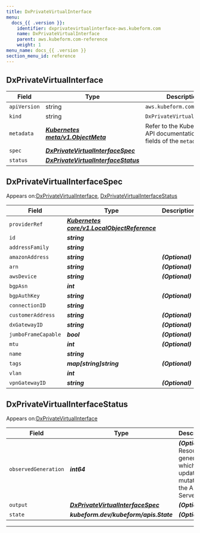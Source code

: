 ```yaml
---
title: DxPrivateVirtualInterface
menu:
  docs_{{ .version }}:
    identifier: dxprivatevirtualinterface-aws.kubeform.com
    name: DxPrivateVirtualInterface
    parent: aws.kubeform.com-reference
    weight: 1
menu_name: docs_{{ .version }}
section_menu_id: reference
---
```


## DxPrivateVirtualInterface
| Field | Type | Description |
| ------ | ----- | ----------- |
| `apiVersion` | string | `aws.kubeform.com/v1alpha1` |
|    `kind` | string | `DxPrivateVirtualInterface` |
| `metadata` | ***[Kubernetes meta/v1.ObjectMeta](https://kubernetes.io/docs/reference/generated/kubernetes-api/v1.13/#objectmeta-v1-meta)***|Refer to the Kubernetes API documentation for the fields of the `metadata` field.|
| `spec` | ***[DxPrivateVirtualInterfaceSpec](#DxPrivateVirtualInterfaceSpec)***||
| `status` | ***[DxPrivateVirtualInterfaceStatus](#DxPrivateVirtualInterfaceStatus)***||
## DxPrivateVirtualInterfaceSpec

Appears on:[DxPrivateVirtualInterface](#DxPrivateVirtualInterface), [DxPrivateVirtualInterfaceStatus](#DxPrivateVirtualInterfaceStatus)

| Field | Type | Description |
| ------ | ----- | ----------- |
| `providerRef` | ***[Kubernetes core/v1.LocalObjectReference](https://kubernetes.io/docs/reference/generated/kubernetes-api/v1.13/#localobjectreference-v1-core)***||
| `id` | ***string***||
| `addressFamily` | ***string***||
| `amazonAddress` | ***string***| ***(Optional)*** |
| `arn` | ***string***| ***(Optional)*** |
| `awsDevice` | ***string***| ***(Optional)*** |
| `bgpAsn` | ***int***||
| `bgpAuthKey` | ***string***| ***(Optional)*** |
| `connectionID` | ***string***||
| `customerAddress` | ***string***| ***(Optional)*** |
| `dxGatewayID` | ***string***| ***(Optional)*** |
| `jumboFrameCapable` | ***bool***| ***(Optional)*** |
| `mtu` | ***int***| ***(Optional)*** |
| `name` | ***string***||
| `tags` | ***map[string]string***| ***(Optional)*** |
| `vlan` | ***int***||
| `vpnGatewayID` | ***string***| ***(Optional)*** |
## DxPrivateVirtualInterfaceStatus

Appears on:[DxPrivateVirtualInterface](#DxPrivateVirtualInterface)

| Field | Type | Description |
| ------ | ----- | ----------- |
| `observedGeneration` | ***int64***| ***(Optional)*** Resource generation, which is updated on mutation by the API Server.|
| `output` | ***[DxPrivateVirtualInterfaceSpec](#DxPrivateVirtualInterfaceSpec)***| ***(Optional)*** |
| `state` | ***kubeform.dev/kubeform/apis.State***| ***(Optional)*** |
---
